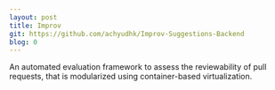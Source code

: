 ```yaml
---
layout: post
title: Improv
git: https://github.com/achyudhk/Improv-Suggestions-Backend
blog: 0
---
```


An automated evaluation framework to assess the reviewability of pull requests, that is modularized using container-based virtualization.